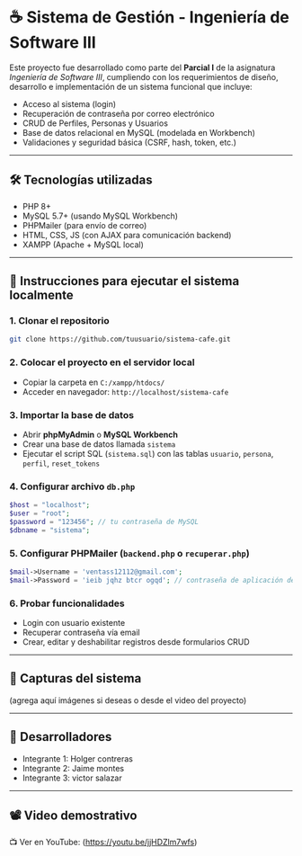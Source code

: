 
# ☕ Sistema de Gestión - Ingeniería de Software III

Este proyecto fue desarrollado como parte del **Parcial I** de la asignatura *Ingeniería de Software III*, cumpliendo con los requerimientos de diseño, desarrollo e implementación de un sistema funcional que incluye:

* Acceso al sistema (login)
* Recuperación de contraseña por correo electrónico
* CRUD de Perfiles, Personas y Usuarios
* Base de datos relacional en MySQL (modelada en Workbench)
* Validaciones y seguridad básica (CSRF, hash, token, etc.)

---

## 🛠 Tecnologías utilizadas

* PHP 8+
* MySQL 5.7+ (usando MySQL Workbench)
* PHPMailer (para envío de correo)
* HTML, CSS, JS (con AJAX para comunicación backend)
* XAMPP (Apache + MySQL local)

---

## 🚀 Instrucciones para ejecutar el sistema localmente

### 1. Clonar el repositorio

```bash
git clone https://github.com/tuusuario/sistema-cafe.git
```

### 2. Colocar el proyecto en el servidor local

* Copiar la carpeta en `C:/xampp/htdocs/`
* Acceder en navegador: `http://localhost/sistema-cafe`

### 3. Importar la base de datos

* Abrir **phpMyAdmin** o **MySQL Workbench**
* Crear una base de datos llamada `sistema`
* Ejecutar el script SQL (`sistema.sql`) con las tablas `usuario`, `persona`, `perfil`, `reset_tokens`

### 4. Configurar archivo `db.php`

```php
$host = "localhost";
$user = "root";
$password = "123456"; // tu contraseña de MySQL
$dbname = "sistema";
```

### 5. Configurar PHPMailer (`backend.php` o `recuperar.php`)

```php
$mail->Username = 'ventass12112@gmail.com';
$mail->Password = 'ieib jqhz btcr ogqd'; // contraseña de aplicación de Gmail
```

### 6. Probar funcionalidades

* Login con usuario existente
* Recuperar contraseña vía email
* Crear, editar y deshabilitar registros desde formularios CRUD

---

## 📸 Capturas del sistema

(agrega aquí imágenes si deseas o desde el video del proyecto)

---

## 👥 Desarrolladores

* Integrante 1: Holger contreras
* Integrante 2: Jaime  montes
* Integrante 3: victor salazar

---

## 📽 Video demostrativo

📺 Ver en YouTube: (https://youtu.be/jjHDZlm7wfs)

